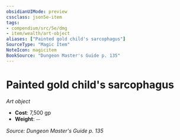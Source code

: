 ```yaml
---
obsidianUIMode: preview
cssclass: json5e-item
tags:
- compendium/src/5e/dmg
- item/wealth/art-object
aliases: ["Painted gold child's sarcophagus"]
SourceType: "Magic Item"
NoteIcon: magicitem
BookSource: "Dungeon Master's Guide p. 135"
---
```

# Painted gold child's sarcophagus
*Art object*  

- **Cost**: 7,500 gp
- **Weight**: ⏤

*Source: Dungeon Master's Guide p. 135*